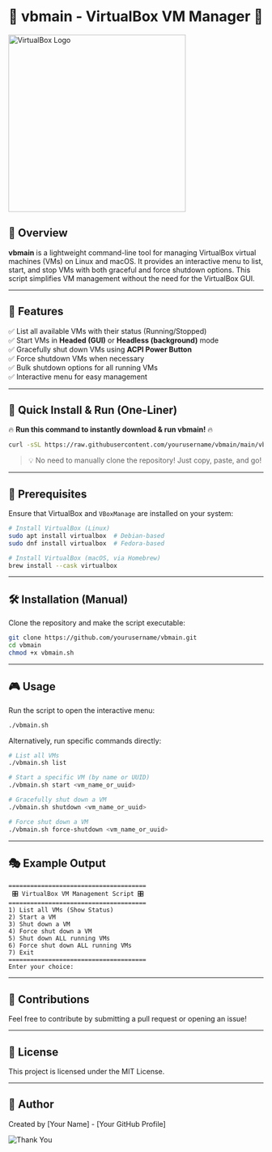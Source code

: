 # 🌟 vbmain - VirtualBox VM Manager 🌟

<img src="https://upload.wikimedia.org/wikipedia/commons/d/d5/Virtualbox_logo.png" width="350" alt="VirtualBox Logo">

## 🚀 Overview
**vbmain** is a lightweight command-line tool for managing VirtualBox virtual machines (VMs) on Linux and macOS. It provides an interactive menu to list, start, and stop VMs with both graceful and force shutdown options. This script simplifies VM management without the need for the VirtualBox GUI.

---

## 🎯 Features
✅ List all available VMs with their status (Running/Stopped)  
✅ Start VMs in **Headed (GUI)** or **Headless (background)** mode  
✅ Gracefully shut down VMs using **ACPI Power Button**  
✅ Force shutdown VMs when necessary  
✅ Bulk shutdown options for all running VMs  
✅ Interactive menu for easy management  

---

## 📌 Quick Install & Run (One-Liner)

🔥 **Run this command to instantly download & run vbmain!** 🔥

```bash
curl -sSL https://raw.githubusercontent.com/yourusername/vbmain/main/vbmain.sh | bash
```

> 💡 No need to manually clone the repository! Just copy, paste, and go!

---

## 🔧 Prerequisites
Ensure that VirtualBox and `VBoxManage` are installed on your system:
```bash
# Install VirtualBox (Linux)
sudo apt install virtualbox  # Debian-based
sudo dnf install virtualbox  # Fedora-based

# Install VirtualBox (macOS, via Homebrew)
brew install --cask virtualbox
```

---

## 🛠️ Installation (Manual)
Clone the repository and make the script executable:
```bash
git clone https://github.com/yourusername/vbmain.git
cd vbmain
chmod +x vbmain.sh
```

---

## 🎮 Usage
Run the script to open the interactive menu:
```bash
./vbmain.sh
```

Alternatively, run specific commands directly:
```bash
# List all VMs
./vbmain.sh list

# Start a specific VM (by name or UUID)
./vbmain.sh start <vm_name_or_uuid>

# Gracefully shut down a VM
./vbmain.sh shutdown <vm_name_or_uuid>

# Force shut down a VM
./vbmain.sh force-shutdown <vm_name_or_uuid>
```

---

## 🎭 Example Output
```
======================================
 🎛️ VirtualBox VM Management Script 🎛️
======================================
1) List all VMs (Show Status)
2) Start a VM
3) Shut down a VM
4) Force shut down a VM
5) Shut down ALL running VMs
6) Force shut down ALL running VMs
7) Exit
======================================
Enter your choice: 
```

---

## 🤝 Contributions
Feel free to contribute by submitting a pull request or opening an issue!

---

## 📜 License
This project is licensed under the MIT License.

---

## 👤 Author
Created by [Your Name] - [Your GitHub Profile]

![Thank You](https://media.giphy.com/media/xT9IgzoKnwFNmISR8I/giphy.gif)

